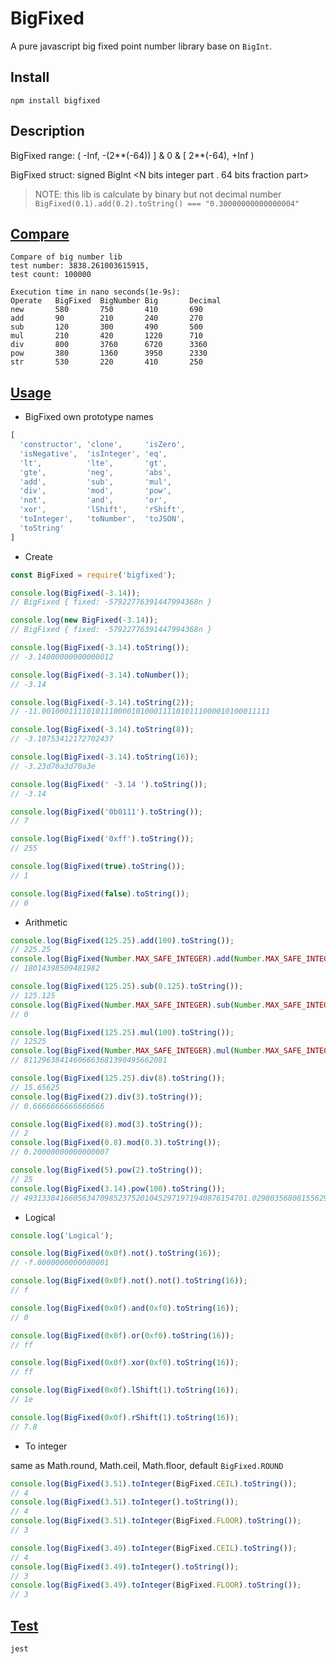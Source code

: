 # BigFixed

A pure javascript big fixed point number library base on `BigInt`.

## Install

`npm install bigfixed`

## Description

BigFixed range: ( -Inf, -(2**(-64)) ] & 0 & [ 2**(-64), +Inf )

BigFixed struct: signed BigInt <N bits integer part . 64 bits fraction part>

> NOTE: this lib is calculate by binary but not decimal number  
> `BigFixed(0.1).add(0.2).toString() === "0.30000000000000004"`

## [Compare](https://github.com/GeekBerry/bigFixed/blob/master/example/compare.js)

```text
Compare of big number lib
test number: 3838.261003615915, 
test count: 100000

Execution time in nano seconds(1e-9s):
Operate   BigFixed  BigNumber Big       Decimal   
new       580       750       410       690       
add       90        210       240       270       
sub       120       300       490       500       
mul       210       420       1220      710       
div       800       3760      6720      3360      
pow       380       1360      3950      2330      
str       530       220       410       250        
```


## [Usage](https://github.com/GeekBerry/bigFixed/blob/master/example/usage.js)

* BigFixed own prototype names
```javascript
[
  'constructor', 'clone',     'isZero',
  'isNegative',  'isInteger', 'eq',
  'lt',          'lte',       'gt',
  'gte',         'neg',       'abs',
  'add',         'sub',       'mul',
  'div',         'mod',       'pow',
  'not',         'and',       'or',
  'xor',         'lShift',    'rShift',
  'toInteger',   'toNumber',  'toJSON',
  'toString'
]
```

* Create

```javascript
const BigFixed = require('bigfixed');

console.log(BigFixed(-3.14));
// BigFixed { fixed: -57922776391447994368n }

console.log(new BigFixed(-3.14));
// BigFixed { fixed: -57922776391447994368n }

console.log(BigFixed(-3.14).toString());
// -3.14000000000000012

console.log(BigFixed(-3.14).toNumber());
// -3.14

console.log(BigFixed(-3.14).toString(2));
// -11.001000111101011100001010001111010111000010100011111

console.log(BigFixed(-3.14).toString(8));
// -3.10753412172702437

console.log(BigFixed(-3.14).toString(16));
// -3.23d70a3d70a3e

console.log(BigFixed(' -3.14 ').toString());
// -3.14

console.log(BigFixed('0b0111').toString());
// 7

console.log(BigFixed('0xff').toString());
// 255

console.log(BigFixed(true).toString());
// 1

console.log(BigFixed(false).toString());
// 0
```

* Arithmetic

```javascript
console.log(BigFixed(125.25).add(100).toString());
// 225.25
console.log(BigFixed(Number.MAX_SAFE_INTEGER).add(Number.MAX_SAFE_INTEGER).toString());
// 18014398509481982

console.log(BigFixed(125.25).sub(0.125).toString());
// 125.125
console.log(BigFixed(Number.MAX_SAFE_INTEGER).sub(Number.MAX_SAFE_INTEGER).toString());
// 0

console.log(BigFixed(125.25).mul(100).toString());
// 12525
console.log(BigFixed(Number.MAX_SAFE_INTEGER).mul(Number.MAX_SAFE_INTEGER).toString());
// 81129638414606663681390495662081

console.log(BigFixed(125.25).div(8).toString());
// 15.65625
console.log(BigFixed(2).div(3).toString());
// 0.6666666666666666

console.log(BigFixed(8).mod(3).toString());
// 2
console.log(BigFixed(0.8).mod(0.3).toString());
// 0.20000000000000007

console.log(BigFixed(5).pow(2).toString());
// 25
console.log(BigFixed(3.14).pow(100).toString());
// 49313384166056347098523752010452971971940876154701.02980356808155629
```

* Logical

```javascript
console.log('Logical');

console.log(BigFixed(0x0f).not().toString(16));
// -f.0000000000000001

console.log(BigFixed(0x0f).not().not().toString(16));
// f

console.log(BigFixed(0x0f).and(0xf0).toString(16));
// 0

console.log(BigFixed(0x0f).or(0xf0).toString(16));
// ff

console.log(BigFixed(0x0f).xor(0xf0).toString(16));
// ff

console.log(BigFixed(0x0f).lShift(1).toString(16));
// 1e

console.log(BigFixed(0x0f).rShift(1).toString(16));
// 7.8
```

* To integer

same as Math.round, Math.ceil, Math.floor, default `BigFixed.ROUND`

```javascript
console.log(BigFixed(3.51).toInteger(BigFixed.CEIL).toString());
// 4
console.log(BigFixed(3.51).toInteger().toString());
// 4
console.log(BigFixed(3.51).toInteger(BigFixed.FLOOR).toString());
// 3

console.log(BigFixed(3.49).toInteger(BigFixed.CEIL).toString());
// 4
console.log(BigFixed(3.49).toInteger().toString());
// 3
console.log(BigFixed(3.49).toInteger(BigFixed.FLOOR).toString());
// 3
```

## [Test](https://github.com/GeekBerry/bigFixed/blob/master/test/BigFixed.test.js)

`jest`
